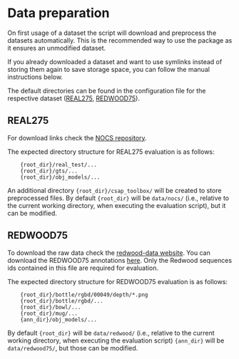# Data preparation

On first usage of a dataset the script will download and preprocess the datasets automatically. This is the recommended way to use the package as it ensures an unmodified dataset.

If you already downloaded a dataset and want to use symlinks instead of storing them again to save storage space, you can follow the manual instructions below.

The default directories can be found in the configuration file for the respective dataset ([REAL275](https://github.com/roym899/pose_and_shape_evaluation/blob/main/cpas_toolbox/config/real275.yaml), [REDWOOD75](https://github.com/roym899/pose_and_shape_evaluation/blob/main/cpas_toolbox/config/redwood75.yaml)).

## REAL275
For download links check the [NOCS repository](https://github.com/hughw19/NOCS_CVPR2019).

The expected directory structure for REAL275 evaluation is as follows:
```
    {root_dir}/real_test/...
    {root_dir}/gts/...
    {root_dir}/obj_models/...
```
An additional directory `{root_dir}/csap_toolbox/` will be created to store preprocessed files. By default `{root_dir}` will be `data/nocs/` (i.e., relative to the current working directory, when executing the evaluation script), but it can be modified.

## REDWOOD75
To download the raw data check the [redwood-data website](http://redwood-data.org/3dscan/dataset.html).
You can download the REDWOOD75 annotations [here](https://drive.google.com/file/d/1PMvIblsXWDxEJykVwhUk_QEjy4_bmDU-/view?usp=sharing). Only the Redwood sequences ids contained in this file are required for evaluation.

The expected directory structure for REDWOOD75 evaluation is as follows:
```
    {root_dir}/bottle/rgbd/00049/depth/*.png
    {root_dir}/bottle/rgbd/...
    {root_dir}/bowl/...
    {root_dir}/mug/...
    {ann_dir}/obj_models/...
```
By default `{root_dir}` will be `data/redwood/` (i.e., relative to the current working directory, when executing the evaluation script) `{ann_dir}` will be `data/redwood75/`, but those can be modified.
